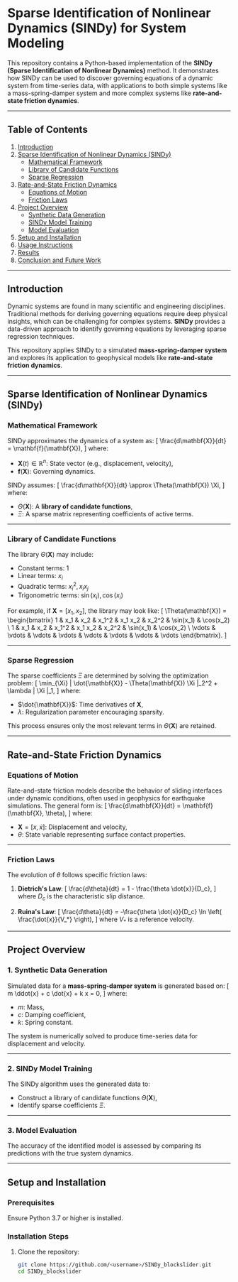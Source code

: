 # Sparse Identification of Nonlinear Dynamics (SINDy) for System Modeling

This repository contains a Python-based implementation of the **SINDy (Sparse Identification of Nonlinear Dynamics)** method. It demonstrates how SINDy can be used to discover governing equations of a dynamic system from time-series data, with applications to both simple systems like a mass-spring-damper system and more complex systems like **rate-and-state friction dynamics**.

---

## Table of Contents

1. [Introduction](#introduction)  
2. [Sparse Identification of Nonlinear Dynamics (SINDy)](#sparse-identification-of-nonlinear-dynamics-sindy)  
    - [Mathematical Framework](#mathematical-framework)  
    - [Library of Candidate Functions](#library-of-candidate-functions)  
    - [Sparse Regression](#sparse-regression)  
3. [Rate-and-State Friction Dynamics](#rate-and-state-friction-dynamics)  
    - [Equations of Motion](#equations-of-motion)  
    - [Friction Laws](#friction-laws)  
4. [Project Overview](#project-overview)  
    - [Synthetic Data Generation](#synthetic-data-generation)  
    - [SINDy Model Training](#sindy-model-training)  
    - [Model Evaluation](#model-evaluation)  
5. [Setup and Installation](#setup-and-installation)  
6. [Usage Instructions](#usage-instructions)  
7. [Results](#results)  
8. [Conclusion and Future Work](#conclusion-and-future-work)  

---

## Introduction

Dynamic systems are found in many scientific and engineering disciplines. Traditional methods for deriving governing equations require deep physical insights, which can be challenging for complex systems. **SINDy** provides a data-driven approach to identify governing equations by leveraging sparse regression techniques. 

This repository applies SINDy to a simulated **mass-spring-damper system** and explores its application to geophysical models like **rate-and-state friction dynamics**.

---

## Sparse Identification of Nonlinear Dynamics (SINDy)

### Mathematical Framework

SINDy approximates the dynamics of a system as:
\[
\frac{d\mathbf{X}}{dt} = \mathbf{f}(\mathbf{X}),
\]
where:
- $\mathbf{X}(t) \in \mathbb{R}^n$: State vector (e.g., displacement, velocity),
- $\mathbf{f}(\mathbf{X})$: Governing dynamics.

SINDy assumes:
\[
\frac{d\mathbf{X}}{dt} \approx \Theta(\mathbf{X}) \Xi,
\]
where:
- $\Theta(\mathbf{X})$: A **library of candidate functions**,
- $\Xi$: A sparse matrix representing coefficients of active terms.

---

### Library of Candidate Functions

The library $\Theta(\mathbf{X})$ may include:
- Constant terms: $1$
- Linear terms: $x_i$
- Quadratic terms: $x_i^2, x_i x_j$
- Trigonometric terms: $\sin(x_i), \cos(x_i)$

For example, if $\mathbf{X} = [x_1, x_2]$, the library may look like:
\[
\Theta(\mathbf{X}) = 
\begin{bmatrix}
1 & x_1 & x_2 & x_1^2 & x_1 x_2 & x_2^2 & \sin(x_1) & \cos(x_2) \\
1 & x_1 & x_2 & x_1^2 & x_1 x_2 & x_2^2 & \sin(x_1) & \cos(x_2) \\
\vdots & \vdots & \vdots & \vdots & \vdots & \vdots & \vdots & \vdots
\end{bmatrix}.
\]

---

### Sparse Regression

The sparse coefficients $\Xi$ are determined by solving the optimization problem:
\[
\min_{\Xi} \| \dot{\mathbf{X}} - \Theta(\mathbf{X}) \Xi \|_2^2 + \lambda \| \Xi \|_1,
\]
where:
- $\dot{\mathbf{X}}$: Time derivatives of $\mathbf{X}$,
- $\lambda$: Regularization parameter encouraging sparsity.

This process ensures only the most relevant terms in $\Theta(\mathbf{X})$ are retained.

---

## Rate-and-State Friction Dynamics

### Equations of Motion

Rate-and-state friction models describe the behavior of sliding interfaces under dynamic conditions, often used in geophysics for earthquake simulations. The general form is:
\[
\frac{d\mathbf{X}}{dt} = \mathbf{f}(\mathbf{X}, \theta),
\]
where:
- $\mathbf{X} = [x, \dot{x}]$: Displacement and velocity,
- $\theta$: State variable representing surface contact properties.

---

### Friction Laws

The evolution of $\theta$ follows specific friction laws:

1. **Dietrich's Law**:
   \[
   \frac{d\theta}{dt} = 1 - \frac{\theta \dot{x}}{D_c},
   \]
   where $D_c$ is the characteristic slip distance.

2. **Ruina's Law**:
   \[
   \frac{d\theta}{dt} = -\frac{\theta \dot{x}}{D_c} \ln \left( \frac{\dot{x}}{V_*} \right),
   \]
   where $V_*$ is a reference velocity.

---

## Project Overview

### 1. Synthetic Data Generation

Simulated data for a **mass-spring-damper system** is generated based on:
\[
m \ddot{x} + c \dot{x} + k x = 0,
\]
where:
- $m$: Mass,
- $c$: Damping coefficient,
- $k$: Spring constant.

The system is numerically solved to produce time-series data for displacement and velocity.

---

### 2. SINDy Model Training

The SINDy algorithm uses the generated data to:
- Construct a library of candidate functions $\Theta(\mathbf{X})$,
- Identify sparse coefficients $\Xi$.

---

### 3. Model Evaluation

The accuracy of the identified model is assessed by comparing its predictions with the true system dynamics.

---

## Setup and Installation

### Prerequisites

Ensure Python 3.7 or higher is installed.

### Installation Steps

1. Clone the repository:
   ```bash
   git clone https://github.com/<username>/SINDy_blockslider.git
   cd SINDy_blockslider